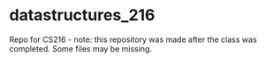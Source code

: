 # datastructures_216
Repo for CS216 - note: this repository was made after the class was completed. Some files may be missing.
